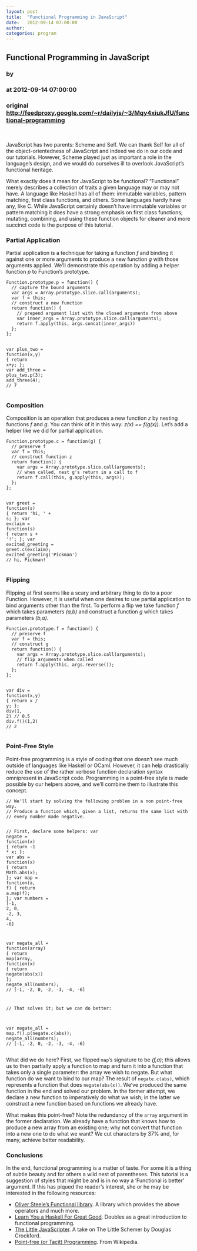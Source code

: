 ```yaml
---
layout: post
title:  "Functional Programming in JavaScript"
date:   2012-09-14 07:00:00
author: 
categories: program
---
```


## Functional Programming in JavaScript
### by 
### at 2012-09-14 07:00:00
### original <http://feedproxy.google.com/~r/dailyjs/~3/Mqy4xiukJfU/functional-programming>

<div><div><div></div></div></div><br>
     <p>JavaScript has two parents: Scheme and Self. We can thank Self for all of the object-orientedness of JavaScript and indeed we do in our code and our tutorials. However, Scheme played just as important a role in the language’s design, and we would do ourselves ill to overlook JavaScript’s functional heritage.</p>

<p>What exactly does it mean for JavaScript to be functional? “Functional” merely describes a collection of traits a given language may or may not have. A language like Haskell has all of them: immutable variables, pattern matching, first class functions, and others. Some languages hardly have any, like C. While JavaScript certainly doesn’t have immutable variables or pattern matching it does have a strong emphasis on first class functions; mutating, combining, and using these function objects for cleaner and more succinct code is the purpose of this tutorial.</p>

<h3>Partial Application</h3>

<p>Partial application is a technique for taking a function <em>f</em> and binding it against one or more arguments to produce a new function <em>g</em> with those arguments applied. We’ll demonstrate this operation by adding a helper function <em>p</em> to Function’s prototype.</p>
<div><pre><code><span>Function</span><span>.</span><span>prototype</span><span>.</span><span>p</span> <span>=</span> <span>function</span><span>()</span> <span>{</span>
  <span>// capture the bound arguments</span>
  <span>var</span> <span>args</span> <span>=</span> <span>Array</span><span>.</span><span>prototype</span><span>.</span><span>slice</span><span>.</span><span>call</span><span>(</span><span>arguments</span><span>);</span>
  <span>var</span> <span>f</span> <span>=</span> <span>this</span><span>;</span>
  <span>// construct a new function</span>
  <span>return</span> <span>function</span><span>()</span> <span>{</span>
    <span>// prepend argument list with the closed arguments from above</span>
    <span>var</span> <span>inner_args</span> <span>=</span> <span>Array</span><span>.</span><span>prototype</span><span>.</span><span>slice</span><span>.</span><span>call</span><span>(</span><span>arguments</span><span>);</span>
    <span>return</span> <span>f</span><span>.</span><span>apply</span><span>(</span><span>this</span><span>,</span> <span>args</span><span>.</span><span>concat</span><span>(</span><span>inner_args</span><span>))</span>
  <span>};</span>
<span>};</span>

<span>var</span> <span>plus_two</span> <span>=</span> <span>function</span><span>(</span><span>x</span><span>,</span><span>y</span><span>)</span> <span>{</span> <span>return</span> <span>x</span><span>+</span><span>y</span><span>;</span> <span>};</span>
<span>var</span> <span>add_three</span> <span>=</span> <span>plus_two</span><span>.</span><span>p</span><span>(</span><span>3</span><span>);</span>
<span>add_three</span><span>(</span><span>4</span><span>);</span> <span>// 7</span>
</code></pre>
</div>
<h3>Composition</h3>

<p>Composition is an operation that produces a new function <em>z</em> by nesting functions <em>f</em> and <em>g</em>. You can think of it in this way: <em>z(x) == f(g(x))</em>. Let’s add a helper like we did for partial application.</p>
<div><pre><code><span>Function</span><span>.</span><span>prototype</span><span>.</span><span>c</span> <span>=</span> <span>function</span><span>(</span><span>g</span><span>)</span> <span>{</span>
  <span>// preserve f</span>
  <span>var</span> <span>f</span> <span>=</span> <span>this</span><span>;</span>
  <span>// construct function z</span>
  <span>return</span> <span>function</span><span>()</span> <span>{</span>
    <span>var</span> <span>args</span> <span>=</span> <span>Array</span><span>.</span><span>prototype</span><span>.</span><span>slice</span><span>.</span><span>call</span><span>(</span><span>arguments</span><span>);</span>
    <span>// when called, nest g&#39;s return in a call to f</span>
    <span>return</span> <span>f</span><span>.</span><span>call</span><span>(</span><span>this</span><span>,</span> <span>g</span><span>.</span><span>apply</span><span>(</span><span>this</span><span>,</span> <span>args</span><span>));</span>
  <span>};</span>
<span>};</span>

<span>var</span> <span>greet</span> <span>=</span> <span>function</span><span>(</span><span>s</span><span>)</span> <span>{</span> <span>return</span> <span>&#39;hi, &#39;</span> <span>+</span> <span>s</span><span>;</span> <span>};</span>
<span>var</span> <span>exclaim</span> <span>=</span> <span>function</span><span>(</span><span>s</span><span>)</span> <span>{</span> <span>return</span> <span>s</span> <span>+</span> <span>&#39;!&#39;</span><span>;</span> <span>};</span>
<span>var</span> <span>excited_greeting</span> <span>=</span> <span>greet</span><span>.</span><span>c</span><span>(</span><span>exclaim</span><span>);</span>
<span>excited_greeting</span><span>(</span><span>&#39;Pickman&#39;</span><span>)</span> <span>// hi, Pickman!</span>
</code></pre>
</div>
<h3>Flipping</h3>

<p>Flipping at first seems like a scary and arbitrary thing to do to a poor Function. However, it is useful when one desires to use partial application to bind arguments other than the first. To perform a flip we take function <em>f</em> which takes parameters <em>(a,b)</em> and construct a function <em>g</em> which takes parameters <em>(b,a)</em>.</p>
<div><pre><code><span>Function</span><span>.</span><span>prototype</span><span>.</span><span>f</span> <span>=</span> <span>function</span><span>()</span> <span>{</span>
  <span>// preserve f</span>
  <span>var</span> <span>f</span> <span>=</span> <span>this</span><span>;</span>
  <span>// construct g</span>
  <span>return</span> <span>function</span><span>()</span> <span>{</span>
    <span>var</span> <span>args</span> <span>=</span> <span>Array</span><span>.</span><span>prototype</span><span>.</span><span>slice</span><span>.</span><span>call</span><span>(</span><span>arguments</span><span>);</span>
    <span>// flip arguments when called</span>
    <span>return</span> <span>f</span><span>.</span><span>apply</span><span>(</span><span>this</span><span>,</span> <span>args</span><span>.</span><span>reverse</span><span>());</span>
  <span>};</span>
<span>};</span>

<span>var</span> <span>div</span> <span>=</span> <span>function</span><span>(</span><span>x</span><span>,</span><span>y</span><span>)</span> <span>{</span> <span>return</span> <span>x</span> <span>/</span> <span>y</span><span>;</span> <span>};</span>
<span>div</span><span>(</span><span>1</span><span>,</span> <span>2</span><span>)</span> <span>// 0.5</span>
<span>div</span><span>.</span><span>f</span><span>()(</span><span>1</span><span>,</span><span>2</span><span>)</span> <span>// 2</span>
</code></pre>
</div>
<h3>Point-Free Style</h3>

<p>Point-free programming is a style of coding that one doesn’t see much outside of languages like Haskell or OCaml. However, it can help drastically reduce the use of the rather verbose function declaration syntax omnipresent in JavaScript code. Programming in a point-free style is made possible by our helpers above, and we’ll combine them to illustrate this concept.</p>
<div><pre><code><span>// We&#39;ll start by solving the following problem in a non point-free way.</span>
<span>// Produce a function which, given a list, returns the same list with</span>
<span>// every number made negative.</span>

<span>// First, declare some helpers:</span>
<span>var</span> <span>negate</span> <span>=</span> <span>function</span><span>(</span><span>x</span><span>)</span> <span>{</span> <span>return</span> <span>-</span><span>1</span> <span>*</span> <span>x</span><span>;</span> <span>};</span>
<span>var</span> <span>abs</span> <span>=</span> <span>function</span><span>(</span><span>x</span><span>)</span> <span>{</span> <span>return</span> <span>Math</span><span>.</span><span>abs</span><span>(</span><span>x</span><span>);</span> <span>};</span>
<span>var</span> <span>map</span> <span>=</span> <span>function</span><span>(</span><span>a</span><span>,</span> <span>f</span><span>)</span> <span>{</span> <span>return</span> <span>a</span><span>.</span><span>map</span><span>(</span><span>f</span><span>);</span> <span>};</span>
<span>var</span> <span>numbers</span> <span>=</span> <span>[</span><span>-</span><span>1</span><span>,</span> <span>2</span><span>,</span> <span>0</span><span>,</span> <span>-</span><span>2</span><span>,</span> <span>3</span><span>,</span> <span>4</span><span>,</span> <span>-</span><span>6</span><span>]</span>

<span>var</span> <span>negate_all</span> <span>=</span> <span>function</span><span>(</span><span>array</span><span>)</span> <span>{</span> <span>return</span> <span>map</span><span>(</span><span>array</span><span>,</span> <span>function</span><span>(</span><span>x</span><span>)</span> <span>{</span> <span>return</span> <span>negate</span><span>(</span><span>abs</span><span>(</span><span>x</span><span>))</span> <span>};</span>
<span>negate_all</span><span>(</span><span>numbers</span><span>);</span> <span>// [-1, -2, 0, -2, -3, -4, -6]</span>

<span>// That solves it; but we can do better:</span>

<span>var</span> <span>negate_all</span> <span>=</span> <span>map</span><span>.</span><span>f</span><span>().</span><span>p</span><span>(</span><span>negate</span><span>.</span><span>c</span><span>(</span><span>abs</span><span>));</span>
<span>negate_all</span><span>(</span><span>numbers</span><span>);</span> <span>// [-1, -2, 0, -2, -3, -4, -6]</span>
</code></pre>
</div>
<p>What did we do here? First, we flipped <code>map</code>’s signature to be <em>(f,a)</em>; this allows us to then partially apply a function to map and turn it into a function that takes only a single parameter: the array we wish to negate. But what function do we want to bind to our map? The result of <code>negate.c(abs)</code>, which represents a function that does <code>negate(abs(x))</code>. We’ve produced the same function in the end and solved our problem. In the former attempt, we declare a new function to imperatively do what we wish; in the latter we construct a new function based on functions we already have.</p>

<p>What makes this point-free? Note the redundancy of the <code>array</code> argument in the former declaration. We already have a function that knows how to produce a new array from an existing one; why not convert that function into a new one to do what we want? We cut characters by 37% and, for many, achieve better readability.</p>

<h3>Conclusions</h3>

<p>In the end, functional programming is a matter of taste. For some it is a thing of subtle beauty and for others a wild nest of parentheses. This tutorial is a suggestion of styles that might be and is in no way a ‘Functional is better’ argument. If this has piqued the reader’s interest, she or he may be interested in the following resources:</p>

<ul>
<li><a href="http://osteele.com/sources/javascript/functional/">Oliver Steele’s Functional library</a>. A library which provides the above operators and much more.</li>

<li><a href="http://learnyouahaskell.com/">Learn You a Haskell For Great Good</a>. Doubles as a great introduction to functional programming.</li>

<li><a href="http://www.crockford.com/javascript/little.html">The Little JavaScripter</a>. A take on The Little Schemer by Douglas Crockford.</li>

<li><a href="http://en.wikipedia.org/wiki/Tacit_programming">Point-free (or Tacit) Programming</a>. From Wikipedia.</li>
</ul>
   <img src="http://feeds.feedburner.com/~r/dailyjs/~4/Mqy4xiukJfU" height="1" width="1">